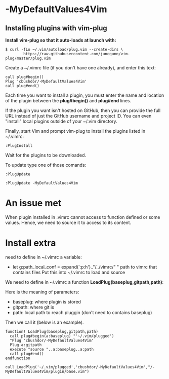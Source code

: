 <!-- ------------------------------------------------------
* Created By : sdo
* File Name : README.md
* Creation Date :2023-05-08 05:52:48
* Last Modified : 2023-05-08 05:53:14
* Email Address : sdo@dorseb.ddns.net
* Version : 0.0.0.2
* License : 
* 	Permission is granted to copy, distribute, and/or modify this document under the terms of the Creative Commons Attribution-NonCommercial 3.0
* 	Unported License, which is available at http://creativecommons.org/licenses/by-nc/3.0/.
* Purpose :
------------------------------------------------------ -->

# -MyDefaultValues4Vim

## Installing plugins with vim-plug

**Install vim-plug so that it auto-loads at launch with:**

```
$ curl -fLo ~/.vim/autoload/plug.vim --create-dirs \
        https://raw.githubusercontent.com/junegunn/vim-plug/master/plug.vim
```

Create a ~/.vimrc file (if you don't have one already), and enter this text:

```
call plug#begin()
Plug 'cbushdor/-MyDefaultValues4Vim'
call plug#end()
```

Each time you want to install a plugin, you must enter the name and location of the plugin between the **plug#begin()** and **plug#end** lines.

If the plugin you want isn't hosted on GitHub, then you can provide the full URL instead of just the GitHub username and project ID. You can even "install" local plugins outside of your ~/.vim directory.

Finally, start Vim and prompt vim-plug to install the plugins listed in ~/.vimrc:
```
:PlugInstall
```

Wait for the plugins to be downloaded.

To update type one of those comands:
```
:PlugUpdate
```
```
:PlugUpdate -MyDefaultValues4Vim
```

# An issue met
When plugin installed in .vimrc cannot access to function defined or some values. Hence, we need to source it to access to its content.

# Install extra

need to define in ~/.vimrc a variable:
* let g:path_local_conf = expand('<sfile>:p:h').."/../vimrc/" " path to vimrc that contains files Put this into ~/.vimrc to load and source

We need to define in ~/.vimrc a function **LoadPlug(baseplug,gitpath,path)**:

Here is the meaning of parameters:
* baseplug: where plugin is stored
* gitpath: where git is
* path: local path to reach pluggin (don't need to contains baseplug)

Then we call it (below is an example).

```
function! LoadPlug(baseplug,gitpath,path)
  call plug#begin(a:baseplug) "'~/.vim/plugged')
  "Plug 'cbushdor/-MyDefaultValues4Vim'
  Plug a:gitpath
  execute "source "..a:baseplug..a:path
  call plug#end()
endfunction

call LoadPlug('~/.vim/plugged','cbushdor/-MyDefaultValues4Vim',"/-MyDefaultValues4Vim/plugin/base.vim")
```
